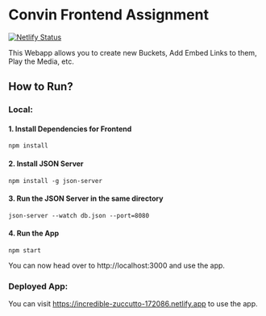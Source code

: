 # Convin Frontend Assignment
[![Netlify Status](https://api.netlify.com/api/v1/badges/a91f3ddf-0d7c-4895-a42f-0025a7272b1e/deploy-status)](https://app.netlify.com/sites/incredible-zuccutto-172086/deploys)

This Webapp allows you to create new Buckets, Add Embed Links to them, Play the Media, etc.

## How to Run?
### Local:
#### 1. Install Dependencies for Frontend
    npm install

#### 2. Install JSON Server
    npm install -g json-server
#### 3. Run the JSON Server in the same directory
    json-server --watch db.json --port=8080
#### 4. Run the App
    npm start

You can now head over to http://localhost:3000 and use the app. 

### Deployed App:
You can visit https://incredible-zuccutto-172086.netlify.app to use the app.